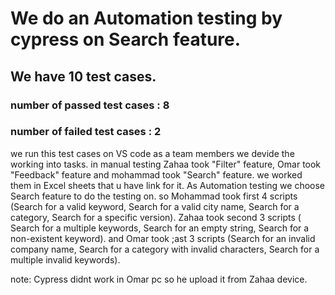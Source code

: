 # We do an Automation testing by cypress on Search feature.
## We have 10 test cases.
### number of passed test cases : 8
### number of failed test cases : 2
we run this test cases on VS code 
as a team members we devide the working into tasks. in manual testing Zahaa took "Filter" feature, Omar took "Feedback" feature and mohammad took "Search" feature.
we worked them in Excel sheets that u have link for it.
As Automation testing we choose Search feature to do the testing on.
so Mohammad took first 4 scripts (Search for a valid keyword, Search for a valid city name, Search for a category, Search for a specific version).
Zahaa took second 3 scripts ( Search for a multiple keywords, Search for an empty string, Search for a non-existent keyword).
and Omar took ;ast 3 scripts (Search for an invalid company name,  Search for a category with invalid characters,  Search for a multiple invalid keywords).

note: Cypress didnt work in Omar pc so he upload it from Zahaa device.
